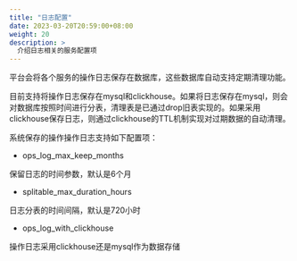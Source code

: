 ```yaml
---
title: "日志配置"
date: 2023-03-20T20:59:00+08:00
weight: 20
description: >
  介绍日志相关的服务配置项
---
```


平台会将各个服务的操作日志保存在数据库，这些数据库自动支持定期清理功能。

目前支持将操作日志保存在mysql和clickhouse。如果将日志保存在mysql，则会对数据库按照时间进行分表，清理表是已通过drop旧表实现的。如果采用clickhouse保存日志，则通过clickhouse的TTL机制实现对过期数据的自动清理。

系统保存的操作操作日志支持如下配置项：

* ops_log_max_keep_months

保留日志的时间参数，默认是6个月

* splitable_max_duration_hours

日志分表的时间间隔，默认是720小时

* ops_log_with_clickhouse

操作日志采用clickhouse还是mysql作为数据存储


